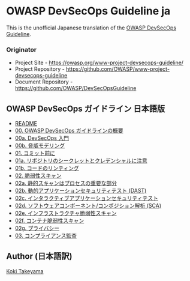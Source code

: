 # OWASP DevSecOps Guideline ja

This is the unofficial Japanese translation of the [OWASP DevSecOps Guideline](https://github.com/OWASP/DevSecOpsGuideline).

### Originator

- Project Site - <https://owasp.org/www-project-devsecops-guideline/>
- Project Repository - <https://github.com/OWASP/www-project-devsecops-guideline>
- Document Repository - <https://github.com/OWASP/DevSecOpsGuideline>

## OWASP DevSecOps ガイドライン 日本語版

* [README](document/README.md)
* [00. OWASP DevSecOps ガイドラインの概要](document/document/00-Intro.md)
* [00a. DevSecOps 入門](document/document/00a-Overview.md)
* [00b. 脅威モデリング](document/document/00b-Threat-modeling.md)
* [01. コミット前に](document/document/01-Pre-commit.md)
* [01a. リポジトリのシークレットとクレデンシャルに注意](document/document/01a-Secrets-Management.md)
* [01b. コードのリンティング](document/document/01b-Linting-Code.md)
* [02. 脆弱性スキャン](document/document/02-Vulnerability-Scanning.md)
* [02a. 静的スキャンはプロセスの重要な部分](document/document/02a-Static-Application-Security-Testing.md)
* [02b. 動的アプリケーションセキュリティテスト (DAST)](document/document/02b-Dynamic-Application-Security-Testing.md)
* [02c. インタラクティブアプリケーションセキュリティテスト](document/document/02c-Interactive-Application-Security-Testing.md)
* [02d. ソフトウェアコンポーネント/コンポジション解析 (SCA)](document/document/02d-Software-Composition-Analysis.md)
* [02e. インフラストラクチャ脆弱性スキャン](document/document/02e-Infrastructure-Vulnerability-Scanning.md)
* [02f. コンテナ脆弱性スキャン](document/document/02f-Container-Vulnerability-Scanning.md)
* [02g. プライバシー](document/document/02g-Privacy.md)
* [03. コンプライアンス監査](document/document/03-Compliance-Auditing.md)

## Author (日本語訳)

[Koki Takeyama](https://github.com/coky-t)
